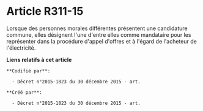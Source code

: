 # Article R311-15

Lorsque des personnes morales différentes présentent une candidature commune, elles désignent l'une d'entre elles comme
mandataire pour les représenter dans la procédure d'appel d'offres et à l'égard de l'acheteur de l'électricité.

**Liens relatifs à cet article**

	**Codifié par**:

	  - Décret n°2015-1823 du 30 décembre 2015 - art.

	**Créé par**:

	  - Décret n°2015-1823 du 30 décembre 2015 - art.
